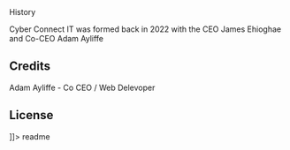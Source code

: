 <snippet>
  <content><![CDATA[
# ${1:Project Name}
Cyber Connect IT's Main Website
## Installation
There is no installation process for this
## Usage
To use this website there are rules that you may apply to read them go to: 
## Contributing
    
## History
Cyber Connect IT was formed back in 2022 with the CEO James Ehioghae and Co-CEO Adam Ayliffe
## Credits
Adam Ayliffe - Co CEO / Web Delevoper
## License
]]></content>
  <tabTrigger>readme</tabTrigger>
</snippet>
